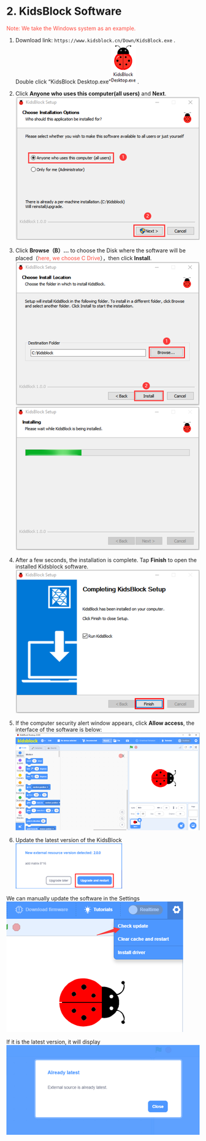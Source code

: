 # 2. KidsBlock Software
<span style="color: rgb(255, 76, 65);">Note: We take the Windows system as an example. </span>

1. Download link: `https://www.kidsblock.cn/Down/KidsBlock.exe` .  
Double click “KidsBlock Desktop.exe”![Img](./media/123.png)
.

2. Click **Anyone who uses this computer(all users)** and **Next**.
![Img](./media/124.png)


3. Click **Browse（B）...** to choose the Disk where the software will be placed（<span style="color: rgb(255, 76, 65);">here, we choose C Drive</span>），then click **Install**.
![Img](./media/125.png) 
![Img](./media/126.png)


4. After a few seconds, the installation is complete.
Tap **Finish** to open the installed Kidsblock software.
![Img](./media/127.png)


5. If the computer security alert window appears, click **Allow access**, the interface of the software is below:
![Img](./media/128.png)


6. Update the latest version of the KidsBlock
![Img](./media/129.jpg)

We can manually update the software in the Settings
![Img](./media/130.png)

If it is the latest version, it will display
![Img](./media/131.png)

















